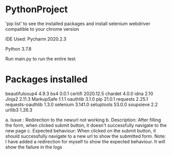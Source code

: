 # PythonProject


'pip list' to see the installed packages and install selenium webdriver compatible to your chrome version

IDE Used: Pycharm 2020.2.3

Python 3.7.8

Run main.py to run the entire test

# Packages installed

beautifulsoup4    4.9.3
bs4               0.0.1
certifi           2020.12.5
chardet           4.0.0
idna              2.10
Jinja2            2.11.3
MarkupSafe        1.1.1
oauthlib          3.1.0
pip               21.0.1
requests          2.25.1
requests-oauthlib 1.3.0
selenium          3.141.0
setuptools        53.0.0
soupsieve         2.2
urllib3           1.26.3


a. Issue : Redirection to the newurl not working
b. Description: After filling the form, when clicked submit button, it doesn't successfully navigate to the new page
c. Expected behaviour: When clicked on the submit button, it should successfully navigate to a new url to show the submitted form.
Note: I have added a redirection for myself to show the expected behaviour. It will show the failure in the logs


